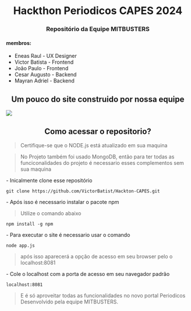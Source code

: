 <h1 align="center" >Hackthon Periodicos CAPES 2024</h1>


<h3 align="center"> Repositório da Equipe MITBUSTERS</h3>

<h4>membros:</h4>
<ul>
<li>Eneas Raul - UX Designer</li>
<li>Victor Batista - Frontend</li>
<li>João Paulo - Frontend</li>
<li>Cesar Augusto - Backend</li>
<li>Mayran Adriel - Backend</li>
</ul>

<h2 align="center">Um pouco do site construido por nossa equipe</h2>

[<img src="./public/assets/video/Periodicos-capes.gif">]()

<h2 align="center">Como acessar o repositorio? </h2>

 > Certifique-se que o NODE.js está atualizado em sua maquina

 > No Projeto também foi usado MongoDB, então para ter todas as funciconalidades do projeto é necessario esses complementos sem sua maquina

 <p> - Inicalmente clone esse repositório</p>

 ```
git clone https://github.com/VictorBatist/Hackton-CAPES.git
 ```

<p> - Após isso é necessario instalar o pacote npm</p>

> Utilize o comando abaixo 

```
npm install -g npm
```

<p> - Para executar o site é necessario usar o comando</p>

```
node app.js
```
>após isso aparecerá a opção de acesso em seu browser pelo o localhost:8081

<p> - Cole o localhost com a porta de acesso em seu navegador padrão</p>

```
localhost:8081
```

> E é só aproveitar todas as funcionalidades no novo portal Periodicos Desenvolvido pela equipe MITBUSTERS.